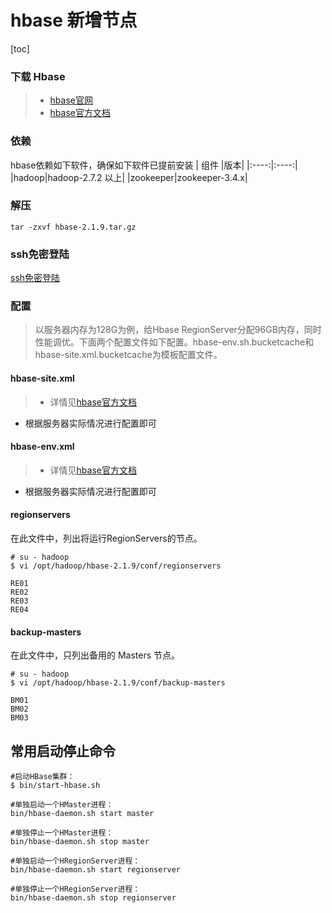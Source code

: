 # hbase 新增节点
[toc]

### 下载 Hbase
>* [hbase官网](https://hbase.apache.org/)
>* [hbase官方文档](https://hbase.apache.org/book.html#_configuration_files)

### 依赖
hbase依赖如下软件，确保如下软件已提前安装
| 组件 |版本|
|:----:|:----:|
|hadoop|hadoop-2.7.2 以上|
|zookeeper|zookeeper-3.4.x|

### 解压
```shell
tar -zxvf hbase-2.1.9.tar.gz
```
### ssh免密登陆
[ssh免密登陆](./ssh免密.md)

### 配置
> 以服务器内存为128G为例，给Hbase RegionServer分配96GB内存，同时性能调优。下面两个配置文件如下配置。hbase-env.sh.bucketcache和hbase-site.xml.bucketcache为模板配置文件。

#### hbase-site.xml
>* 详情见[hbase官方文档](https://hbase.apache.org/book.html#_configuration_files)
* 根据服务器实际情况进行配置即可

#### hbase-env.xml
>* 详情见[hbase官方文档](https://hbase.apache.org/book.html#_configuration_files)
* 根据服务器实际情况进行配置即可

#### regionservers
在此文件中，列出将运行RegionServers的节点。
```shell
# su - hadoop
$ vi /opt/hadoop/hbase-2.1.9/conf/regionservers

RE01
RE02
RE03
RE04
```

#### backup-masters
在此文件中，只列出备用的 Masters 节点。
```shell
# su - hadoop
$ vi /opt/hadoop/hbase-2.1.9/conf/backup-masters

BM01
BM02
BM03
```

## 常用启动停止命令
```shell
#启动HBase集群：
$ bin/start-hbase.sh

#单独启动一个HMaster进程：
bin/hbase-daemon.sh start master

#单独停止一个HMaster进程：
bin/hbase-daemon.sh stop master

#单独启动一个HRegionServer进程：
bin/hbase-daemon.sh start regionserver

#单独停止一个HRegionServer进程：
bin/hbase-daemon.sh stop regionserver
```
